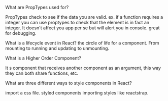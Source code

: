 What are PropTypes used for?

 PropTypes check to see if the data you are valid. ex. if a function requires a integer you can use proptypes to check that the element is in fact an integer. It doesn't affect you app per se but will alert you in console. great for debugging.

 What is a lifecycle event in React?
 the circle of life for a component. From mounting to running and updating to unmounting.

 What is a Higher Order Component?

 It s component that receives another component as an argument, this way they can both share functions, etc.


 What are three different ways to style components in React?

 import a css file.
 styled components
 importing styles like reactstrap.
